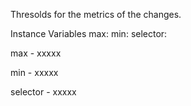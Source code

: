Thresolds for the metrics of the changes.

Instance Variables
	max:		<Object>
	min:		<Object>
	selector:		<Object>

max
	- xxxxx

min
	- xxxxx

selector
	- xxxxx
